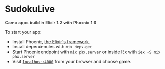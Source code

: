 # SudokuLive
Game apps build in Elixir 1.2 with Phoenix 1.6

To start your app:
  * Install Phoenix, [the Elixir´s framework]("https://github.com/phoenixframework/phoenix").
  * Install dependencies with `mix deps.get`
  * Start Phoenix endpoint with `mix phx.server` or inside IEx with `iex -S mix phx.server`
  * Visit [`localhost:4000`](http://localhost:4000) from your browser and choose game.


